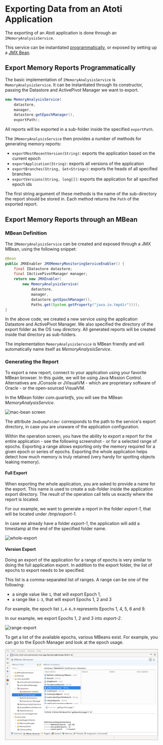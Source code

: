 # Exporting Data from an Atoti Application

The exporting of an Atoti application is done through an
`IMemoryAnalysisService`.

This service can be instantiated
[programmatically](#export-memory-reports-programmatically), or exposed by
setting up a [JMX Bean](#export-memory-reports-through-an-mbean).

## Export Memory Reports Programmatically

The basic implementation of `IMemoryAnalysisService` is `MemoryAnalysisService`.
It can be instantiated through its constructor, passing the Datastore and
ActivePivot Manager we want to export.

```java
new MemoryAnalysisService(
    datastore,
    manager,
    datastore.getEpochManager(),
    exportPath);
```

All reports will be exported in a sub-folder inside the specified `exportPath`.

The `IMemoryAnalysisService` then provides a number of methods for generating
memory reports:
* `exportMostRecentVersion(String)`: exports the application based on the
  current epoch
* `exportApplication(String)`: exports all versions of the application
* `exportBranches(String, Set<String>)`: exports the heads of all specified
  branches
* `exportVersions(String, long[])`: exports the application for all specified
  epoch ids

The first string argument of these methods is the name of the sub-directory the
report should be stored in. Each method returns the `Path` of the exported report.

## Export Memory Reports through an MBean

### MBean Definition

The `IMemoryAnalysisService` can be created and exposed through a JMX MBean,
using the following snippet:
```java
@Bean
public JMXEnabler JMXMemoryMonitoringServiceEnabler() {
    final IDatastore datastore;
    final IActivePivotManager manager;
    return new JMXEnabler(
        new MemoryAnalysisService(
            datastore,
            manager,
            datastore.getEpochManager(),
            Paths.get(System.getProperty("java.io.tmpdir"))));
}
```

In the above code, we created a new service using the application Datastore and
ActivePivot Manager. We also specified the directory of the export folder as the
OS `temp` directory. All generated reports will be created inside that directory
as sub-folders.

The implementation `MemoryAnalysisService` is MBean friendly and will
automatically name itself as *MemoryAnalysisService*.

### Generating the Report

To export a new report, connect to your application using your favorite MBean
browser. In this guide, we will be using Java Mission Control. Alternatives are
JConsole or JVisualVM - which are proprietary software of Oracle - or the
open-sourced VisualVM.

In the MBean folder *com.quartetfs*, you will see the MBean
*MemoryAnalysisService*.

![mac-bean screen](../assets/mac-bean.png "MBean attributes of the
MemoryAnalysisService")

The attribute `JmxDumpFolder` corresponds to the path to the service's export directory, in
case you are unaware of the application configuration.

Within the operation screen, you have the ability to export a report for the
entire application - see the following screenshot - or for a selected range of
epochs. Exporting a range allows exporting only the memory required for a given
epoch or series of epochs. Exporting the whole application helps detect how
much memory is truly retained (very handy for spotting objects leaking memory).

#### Full Export

When exporting the whole application, you are asked to provide a name for the
export. This name is used to create a sub-folder inside the application export
directory. The result of the operation call tells us exactly where the report is
located.

For our example, we want to generate a report in the folder *export-1*, that
will be located under */tmp/export-1*.

In case we already have a folder *export-1*, the application will add a
timestamp at the end of the specified folder name.

![whole-export](../assets/whole-export.png "Exporting a report for the entire
application")

#### Version Export

Doing an export of the application for a range of epochs is very similar to
doing the full application export. In addition to the export folder, the list of
epochs to export needs to be specified.

This list is a comma-separated list of ranges. A range can be one of the
following:

 - a single value like `1`, that will export Epoch 1,
 - a range like `1-3`, that will export Epochs 1, 2 and 3

For example, the epoch list `1,4-6,9` represents Epochs 1, 4, 5, 6 and 9.

In our example, we export Epochs 1, 2 and 3 into *export-2*.

![range-export](../assets/range-export.png "Exporting a report for a range of
epochs")

To get a list of the available epochs, various MBeans exist. For example, you
can go to the Epoch Manager and look at the epoch usage.

![listing-epochs](../assets/list-epochs.png "Listing epochs of our application")
